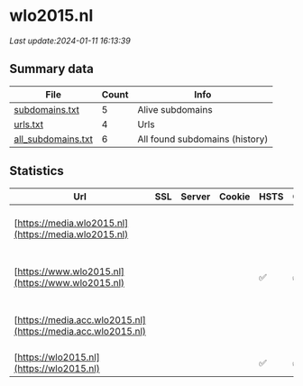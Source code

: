 # wlo2015.nl
*Last update:2024-01-11 16:13:39*
## Summary data
| File       | Count | Info |
|------------|-------|------|
|[subdomains.txt](/data/wlo2015/subdomains.txt)|5|Alive subdomains|
|[urls.txt](/data/wlo2015/urls.txt)|4|Urls|
|[all_subdomains.txt](/data/wlo2015/all_subdomains.txt)|6|All found subdomains (history)|
## Statistics
| Url | SSL | Server | Cookie | HSTS | CSP | XFO | XXP | RP | Tech |
|------------|-------|------|------|------|------|------|------|------|------|
|[https://media.wlo2015.nl](https://media.wlo2015.nl)| | | | | | | |:white_check_mark: |Azure Azure Front Do...|
|[https://www.wlo2015.nl](https://www.wlo2015.nl)| | | |:white_check_mark: |:white_check_mark: |:white_check_mark: |:white_check_mark: |HSTS MySQL PHP WordP...|
|[https://media.acc.wlo2015.nl](https://media.acc.wlo2015.nl)| | | | | | | |:white_check_mark: |Azure Azure Front Do...|
|[https://wlo2015.nl](https://wlo2015.nl)| | | |:white_check_mark: |:white_check_mark: |:white_check_mark: |:white_check_mark: ||